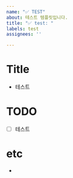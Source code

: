 ```yaml
---
name: "✅ TEST"
about: 테스트 템플릿입니다.
title: "✅ test: "
labels: test
assignees: ''

---
```


# Title

- 테스트

# TODO

- [ ] 테스트

# etc

-
